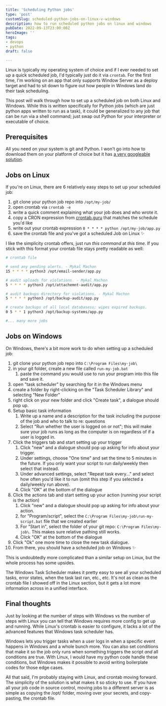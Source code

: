```yaml
---
title: 'Scheduling Python jobs'
type: 'post'
customSlug: scheduled-python-jobs-on-linux-v-windows
description: how to run scheduled python jobs on linux and windows
pubDate: 2022-09-13T23:00:00Z
heroImage: ''
tags:
- devops
- python
draft: false

---
```

Linux is typically my operating system of choice and if I ever needed to set up a quick scheduled job, I'd typically just do it via `crontab`. For the first time, I'm working on an app that only supports Window Server as a deploy target and had to sit down to figure out how people in Windows land do their task scheduling. 

This post will walk through how to set up a scheduled job on both Linux and Windows. While this is written specifically for Python jobs (which are just python apps written to run as a task), it could be generalized to any job that can be run via a shell command; just swap out Python for your interpreter or executable of choice.

## Prerequisites

All you need on your system is git and Python. I won't go into how to download them on your platform of choice but it has [a very googleable solution](https://letmegooglethat.com/?q=how+to+install+python+on+linux).

## Jobs on Linux

If you're on Linux, there are 6 relatively easy steps to set up your scheduled job:

1. git clone your python job repo into `/opt/my-job/`
2. open crontab via `crontab -e`
3. write a quick comment explaining what your job does and who wrote it.
4. copy a CRON expression from [crontab.guru](https://crontab.guru) that matches the schedule you'd like
5. write out your crontab expression `0 * * * * python /opt/my-job/app.py`
6. save the crontab file and you've got a scheduled Job on Linux ✨

I like the simplicity crontab offers, just run _this command_ at _this time_. If you stick with this format your crontab file stays pretty readable as well:

```bash
# crontab file

# send any pending alerts. - Mykal Machon
15 * * * * python3 /opt/email-sender/app.py

# audit uploads for violations. - Mykal Machon
5 * * * * python3 /opt/attachemnt-audit/app.py

# audit backups directory for violations. - Mykal Machon
5 * * * * python3 /opt/backup-audit/app.py

# create backups of all local databasess; wipes expired backups.
0 5 * * 1 python3 /opt/backup-systems/app.py

#... many more jobs
```

## Jobs on Windows

On Windows, there's a bit more work to do when setting up a scheduled job:

 1. git clone your python job repo into `C:\Program Files\my-job\`
 2. in your git folder, create a new file called `run-my-job.bat`
    1. paste the command you would use to run your program into this file and save it.
 3. open "task scheduler" by searching for it in the Windows menu
 4. create a folder by right-clicking on the "Task Scheduler Library" and selecting "New Folder"
 5. right click on your new folder and click "Create task", a dialogue should pop up.
 6. Setup basic task information
    1. Write up a name and a description for the task including the purpose of the job and who to talk to re: questions
    2. Select "Run whether the user is logged on or not"; this will make sure your job runs as long as the computer is on regardless of if a user is logged in.
 7. Click the triggers tab and start setting up your trigger
    1. Click "new" and a dialogue should pop up asking for info about your trigger.
    2. Under settings, choose "One time" and set the time to 5 minutes in the future. If you only want your script to run daily/weekly then select that instead.
    3. Under advanced settings, select "Repeat task every..." and select how often you'd like it to run (omit this step if you selected a daily/weekly run above).
    4. Click "OK" at the bottom of the dialogue
 8. Click the actions tab and start setting up your action (running your script is the action)
    1. Click "new" and a dialogue should pop up asking for info about your action.
    2. for "Program/script", select the `C:\Program Files\my-job\run-my-script.bat` file that we created earlier
    3. For "Start in", select the folder of your git repo: `C:\Program Files\my-job\`. This makes sure relative pathing still works.
    4. Click "OK" at the bottom of the dialogue
 9. Click "Ok" one more time to close the new task dialogue.
10. From there, you should have a scheduled job on Windows ✨

This is undoubtedly more complicated than a similar setup on Linux, but the whole process has some upsides.

The Windows Task Scheduler makes it pretty easy to see all your scheduled tasks, error states, when the task last ran, etc., etc. It's not as clean as the crontab file I showed off in the Linux section, but it gets a lot more information across in a unified interface.

## Final thoughts

Just by looking at the number of steps with Windows vs the number of steps with Linux you can tell that Windows requires more config to get up and running. While Linux's crontab is easier to configure, it lacks a lot of the advanced features that Windows task scheduler has.

Windows lets you trigger tasks when a user logs in when a specific event happens in Windows and a whole bunch more. You can also set conditions that make it so the job only runs when something triggers the script _and_ all conditions are true. With Linux, I would have my python code handle these conditions, but Windows makes it possible to avoid writing boilerplate codes for those edge cases.

All that said, I'm probably staying with Linux, and crontab moving forward. The simplicity of the solution is what makes it so sticky to use. If you have all your job code in source control, moving jobs to a different server is as simple as copying the /opt/ folder, moving over your secrets, and copy-pasting, the crontab file.
